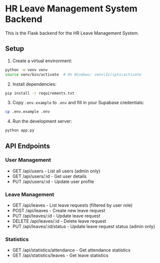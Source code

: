 # HR Leave Management System Backend

This is the Flask backend for the HR Leave Management System.

## Setup

1. Create a virtual environment:
```bash
python -m venv venv
source venv/bin/activate  # On Windows: venv\Scripts\activate
```

2. Install dependencies:
```bash
pip install -r requirements.txt
```

3. Copy `.env.example` to `.env` and fill in your Supabase credentials:
```bash
cp .env.example .env
```

4. Run the development server:
```bash
python app.py
```

## API Endpoints

### User Management
- GET /api/users - List all users (admin only)
- GET /api/users/:id - Get user details
- PUT /api/users/:id - Update user profile

### Leave Management
- GET /api/leaves - List leave requests (filtered by user role)
- POST /api/leaves - Create new leave request
- PUT /api/leaves/:id - Update leave request
- DELETE /api/leaves/:id - Delete leave request
- PUT /api/leaves/:id/status - Update leave request status (admin only)

### Statistics
- GET /api/statistics/attendance - Get attendance statistics
- GET /api/statistics/leaves - Get leave statistics